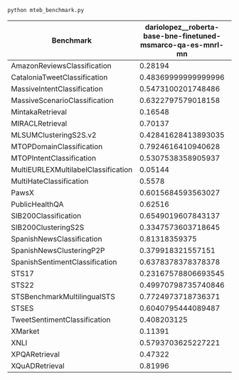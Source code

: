 ````
python mteb_benchmark.py
````


| Benchmark | dariolopez__roberta-base-bne-finetuned-msmarco-qa-es-mnrl-mn | intfloat__multilingual-e5-large | BAAI/bge-m3 |
|-----------------------------|---------|----------|----------|
| AmazonReviewsClassification | 0.28194 | 0.42702 | **0.44678000000000007**
| CataloniaTweetClassification | 0.48369999999999996 | **0.5025000000000001** | 0.4875999999999999
| MassiveIntentClassification | 0.5473100201748486 | 0.6470073974445192 | **0.6703429724277068**
| MassiveScenarioClassification | 0.6322797579018158 | 0.689340954942838 | **0.721990585070612**
| MintakaRetrieval | 0.16548 | **0.2836** | 0.22341
| MIRACLRetrieval | 0.70137 | 0.82005 | -
| MLSUMClusteringS2S.v2 | 0.42841628413893035 | 0.48075917245775485 | -
| MTOPDomainClassification | 0.7924616410940628 | 0.8998999332888593 | **0.9183789192795198**
| MTOPIntentClassification | 0.5307538358905937 | **0.6673782521681121** | 0.6644096064042696
| MultiEURLEXMultilabelClassification | 0.05144 | 0.05226000000000001 | -
| MultiHateClassification | 0.5578 | **0.639** | 0.6253
| PawsX | 0.6015684593563027 | 0.5639685167829116 | **0.5735093608198505**
| PublicHealthQA | 0.62516 | **0.80811** | 0.79986
| SIB200Classification | 0.6549019607843137 | **0.7348039215686275** | 0.7313725490196079
| SIB200ClusteringS2S | 0.3347573603718645 | **0.3637865013678009** | 0.34998316595531576
| SpanishNewsClassification | 0.81318359375 | 0.880517578125 | -
| SpanishNewsClusteringP2P | 0.379918321557151 | 0.4399933663826367 | -
| SpanishSentimentClassification | 0.6378378378378378 | 0.9141891891891893 | **0.9395270270270271**
| STS17 | 0.23167578806693545 | **0.8092850520982419** | 0.7557298844031564
| STS22 | 0.49970798735740846 | 0.7865922376187726 | 
| STSBenchmarkMultilingualSTS | 0.7724973718736371 | **0.8646354604520479** | 0.8468700424822017
| STSES | 0.6040795444089487 | **0.7923804835012699** | 0.7743978294342545
| TweetSentimentClassification | 0.408203125 | 0.508984375 | 0.54765625
| XMarket | 0.11391 | 0.14136 | - 
| XNLI | 0.5793703625227221 | 0.7603625574106656 | **0.8076605260070395**
| XPQARetrieval | 0.47322 | 0.61619 | **0.62131**
| XQuADRetrieval | 0.81996 | **0.97644** | 0.96649
